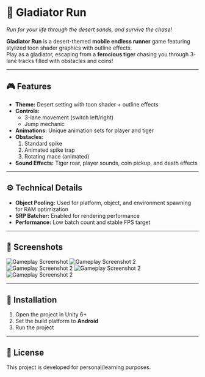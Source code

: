 # 🏺 Gladiator Run

_Run for your life through the desert sands, and survive the chase!_  

**Gladiator Run** is a desert-themed **mobile endless runner** game featuring stylized toon shader graphics with outline effects.  
Play as a gladiator, escaping from a **ferocious tiger** chasing you through 3-lane tracks filled with obstacles and coins!

---

## 🎮 Features
- **Theme:** Desert setting with toon shader + outline effects  
- **Controls:**  
  - 3-lane movement (switch left/right)  
  - Jump mechanic  
- **Animations:** Unique animation sets for player and tiger  
- **Obstacles:**  
  1. Standard spike  
  2. Animated spike trap  
  3. Rotating mace (animated)  
- **Sound Effects:** Tiger roar, player sounds, coin pickup, and death effects  

---

## ⚙️ Technical Details
- **Object Pooling:** Used for platform, object, and environment spawning for RAM optimization  
- **SRP Batcher:** Enabled for rendering performance  
- **Performance:** Low batch count and stable FPS target  

---

## 📸 Screenshots

![Gameplay Screenshot](Assets/Screenshots/ss1.jpg)
![Gameplay Screenshot 2](Assets/Screenshots/ss2.jpg)
![Gameplay Screenshot 2](Assets/Screenshots/ss3.jpg)
![Gameplay Screenshot 2](Assets/Screenshots/ss4.jpg)
![Gameplay Screenshot 2](Assets/Screenshots/ss5.jpg)

---

## 🚀 Installation
1. Open the project in Unity 6+  
2. Set the build platform to **Android**  
3. Run the project  

---

## 📜 License
This project is developed for personal/learning purposes.  
